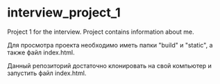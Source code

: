 # interview_project_1
Project 1 for the interview. Project contains information about me.

Для просмотра проекта необходимо иметь папки "build" и "static", а также файл index.html.

Данный репозиторий достаточно клонировать на свой компьютер и запустить файл index.html.